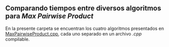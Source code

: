 ## Comparando tiempos entre diversos algoritmos para _Max Pairwise Product_

En la presente carpeta se encuentran los cuatro algoritmos presentados en [MaxPairwiseProduct.cpp](https://github.com/NinoRataDeCMasMas/Competitive-Programming-Workshop/blob/master/Algorithmic%20Warmup/Introduction/MaxPairwiseProduct.cpp), cada uno separado en un archivo _.cpp_ compilable.
